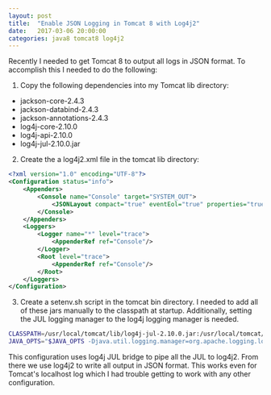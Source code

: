 ```yaml
---
layout: post
title:  "Enable JSON Logging in Tomcat 8 with Log4j2"
date:   2017-03-06 20:00:00
categories: java8 tomcat8 log4j2 
---
```


Recently I needed to get Tomcat 8 to output all logs in JSON format. To accomplish this I needed to do the following:

1) Copy the following dependencies into my Tomcat lib directory:

- jackson-core-2.4.3
- jackson-databind-2.4.3
- jackson-annotations-2.4.3
- log4j-core-2.10.0
- log4j-api-2.10.0
- log4j-jul-2.10.0.jar

2) Create the a log4j2.xml file in the tomcat lib directory:

```xml
<?xml version="1.0" encoding="UTF-8"?>
<Configuration status="info">
    <Appenders>
        <Console name="Console" target="SYSTEM_OUT">
            <JSONLayout compact="true" eventEol="true" properties="true"/>
        </Console>
    </Appenders>
    <Loggers>
        <Logger name="*" level="trace">
            <AppenderRef ref="Console"/>
        </Logger>
        <Root level="trace">
            <AppenderRef ref="Console"/>
        </Root>
    </Loggers>
</Configuration>
```

3) Create a setenv.sh script in the tomcat bin directory. I needed to add all of these jars manually to the classpath at startup. Additionally, setting the JUL logging manager to the log4j logging manager is needed.

```bash
CLASSPATH=/usr/local/tomcat/lib/log4j-jul-2.10.0.jar:/usr/local/tomcat/lib/log4j-api-2.10.0.jar:/usr/local/tomcat/lib/log4j-core-2.10.0.jar:/usr/local/tomcat/lib/log4j2-dev.xml:/usr/local/tomcat/lib/log4j2.xml:/usr/local/tomcat/lib/jackson-core-2.4.3.jar:/usr/local/tomcat/lib/jackson-databind-2.4.3.jar:/usr/local/tomcat/lib/jackson-annotations-2.4.3.jar:/usr/local/tomcat/lib/:/usr/local/tomcat/lib/log4j2-dev.xml:/usr/local/tomcat/lib/disruptor-3.3.8.jar
JAVA_OPTS="$JAVA_OPTS -Djava.util.logging.manager=org.apache.logging.log4j.jul.LogManager"
```

This configuration uses log4j JUL bridge to pipe all the JUL to log4j2. From there we use log4j2 to write all output in JSON format. This works even for Tomcat's localhost log which I had trouble getting to work with any other configuration.

